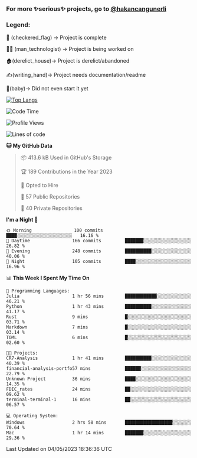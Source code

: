 ### For more ✨serious✨ projects, go to [@hakancangunerli](https://github.com/hakancangunerli)


### Legend:


🏁 (checkered_flag) -> Project is complete

👨‍💻 (man_technologist)   -> Project is being worked on

🏚️(derelict_house)-> Project is derelict/abandoned

✍️(writing_hand)-> Project needs documentation/readme

👶(baby)-> Did not even start it yet

[![Top Langs](https://github-readme-stats.vercel.app/api/top-langs/?username=johngunerli&layout=compact&hide=tex,html,shell,CSS,Ruby&langs_count=10&exclude_repo=2015-csharp,gt-code,gsu-code,uga-code)](https://github.com/anuraghazra/github-readme-stats)


<!--START_SECTION:waka-->
![Code Time](http://img.shields.io/badge/Code%20Time-426%20hrs%205%20mins-blue)

![Profile Views](http://img.shields.io/badge/Profile%20Views-91-blue)

![Lines of code](https://img.shields.io/badge/From%20Hello%20World%20I%27ve%20Written-3.1%20million%20lines%20of%20code-blue)

**🐱 My GitHub Data** 

> 📦 413.6 kB Used in GitHub's Storage 
 > 
> 🏆 189 Contributions in the Year 2023
 > 
> 💼 Opted to Hire
 > 
> 📜 57 Public Repositories 
 > 
> 🔑 40 Private Repositories 
 > 
**I'm a Night 🦉** 

```text
🌞 Morning                100 commits         ████░░░░░░░░░░░░░░░░░░░░░   16.16 % 
🌆 Daytime                166 commits         ███████░░░░░░░░░░░░░░░░░░   26.82 % 
🌃 Evening                248 commits         ██████████░░░░░░░░░░░░░░░   40.06 % 
🌙 Night                  105 commits         ████░░░░░░░░░░░░░░░░░░░░░   16.96 % 
```


📊 **This Week I Spent My Time On** 

```text
💬 Programming Languages: 
Julia                    1 hr 56 mins        ████████████░░░░░░░░░░░░░   46.21 % 
Python                   1 hr 43 mins        ██████████░░░░░░░░░░░░░░░   41.17 % 
Rust                     9 mins              █░░░░░░░░░░░░░░░░░░░░░░░░   03.71 % 
Markdown                 7 mins              █░░░░░░░░░░░░░░░░░░░░░░░░   03.14 % 
TOML                     6 mins              █░░░░░░░░░░░░░░░░░░░░░░░░   02.60 % 

🐱‍💻 Projects: 
CR7-Analysis             1 hr 41 mins        ██████████░░░░░░░░░░░░░░░   40.39 % 
financial-analysis-portfo57 mins             ██████░░░░░░░░░░░░░░░░░░░   22.79 % 
Unknown Project          36 mins             ████░░░░░░░░░░░░░░░░░░░░░   14.35 % 
FDIC_rates               24 mins             ██░░░░░░░░░░░░░░░░░░░░░░░   09.62 % 
terminal-terminal-1      16 mins             ██░░░░░░░░░░░░░░░░░░░░░░░   06.57 % 

💻 Operating System: 
Windows                  2 hrs 58 mins       ██████████████████░░░░░░░   70.64 % 
Mac                      1 hr 14 mins        ███████░░░░░░░░░░░░░░░░░░   29.36 % 
```


 Last Updated on 04/05/2023 18:36:36 UTC
<!--END_SECTION:waka-->


